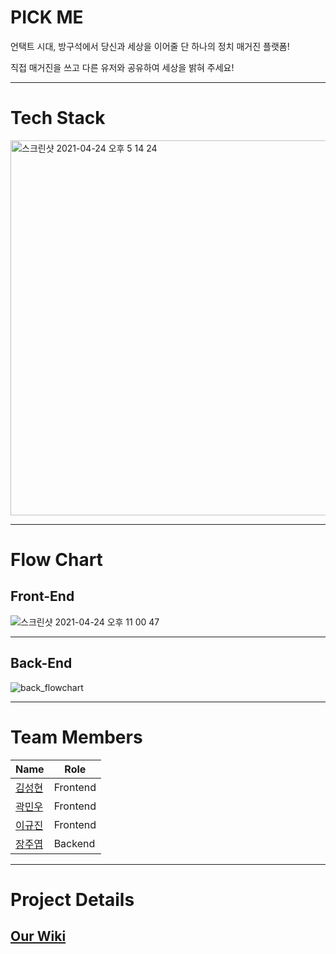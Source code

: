 # PICK ME
언택트 시대, 방구석에서 당신과 세상을 이어줄 단 하나의 정치 매거진 플랫폼!

직접 매거진을 쓰고 다른 유저와 공유하여 세상을 밝혀 주세요!
<hr/>

# Tech Stack

<img width="600" alt="스크린샷 2021-04-24 오후 5 14 24" src="https://user-images.githubusercontent.com/68889506/115952411-a9b9e180-a520-11eb-9845-80a8526e0243.png">
<hr/>

# Flow Chart
## Front-End
![스크린샷 2021-04-24 오후 11 00 47](https://user-images.githubusercontent.com/68889506/115961469-6deb4000-a551-11eb-8e36-5fdb5995cb4a.png)
<hr/>

## Back-End
![back_flowchart](https://user-images.githubusercontent.com/68889506/115961227-742cec80-a550-11eb-9789-0902e252ae6d.gif)
<hr/>

# Team Members
| Name | Role |
| ----------- | ----------- |
| [김성현](https://github.com/constate93) | Frontend |
| [곽민우](https://github.com/asdf0948) | Frontend |
| [이규진](https://github.com/dlrbwls0302) | Frontend |
| [장주엽](https://github.com/jangjuyeop) | Backend |
<hr/>

# Project Details
## [Our Wiki](https://github.com/jangjuyeop/enlightenment_client/wiki)
